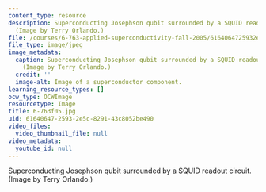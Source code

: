 ```yaml
---
content_type: resource
description: Superconducting Josephson qubit surrounded by a SQUID readout circuit.
  (Image by Terry Orlando.)
file: /courses/6-763-applied-superconductivity-fall-2005/6164064725932e5c829143c8052be490_6-763f05.jpg
file_type: image/jpeg
image_metadata:
  caption: Superconducting Josephson qubit surrounded by a SQUID readout circuit.
    (Image by Terry Orlando.)
  credit: ''
  image-alt: Image of a superconductor component.
learning_resource_types: []
ocw_type: OCWImage
resourcetype: Image
title: 6-763f05.jpg
uid: 61640647-2593-2e5c-8291-43c8052be490
video_files:
  video_thumbnail_file: null
video_metadata:
  youtube_id: null
---
```

Superconducting Josephson qubit surrounded by a SQUID readout circuit. (Image by Terry Orlando.)


